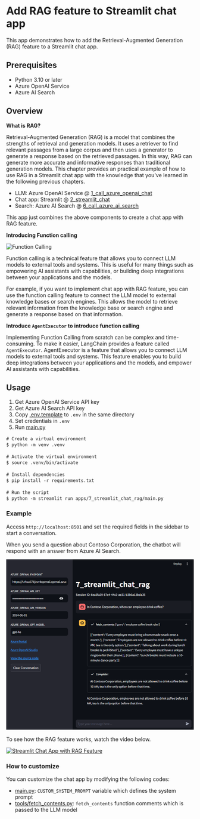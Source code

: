 # Add RAG feature to Streamlit chat app

This app demonstrates how to add the Retrieval-Augmented Generation (RAG) feature to a Streamlit chat app.

## Prerequisites

- Python 3.10 or later
- Azure OpenAI Service
- Azure AI Search

## Overview

**What is RAG?**

Retrieval-Augmented Generation (RAG) is a model that combines the strengths of retrieval and generation models.
It uses a retriever to find relevant passages from a large corpus and then uses a generator to generate a response based on the retrieved passages.
In this way, RAG can generate more accurate and informative responses than traditional generation models.
This chapter provides an practical example of how to use RAG in a Streamlit chat app with the knowledge that you've learned in the following previous chapters.

- LLM: Azure OpenAI Service @ [1_call_azure_openai_chat](../1_call_azure_openai_chat/README.md)
- Chat app: Streamlit @ [2_streamlit_chat](../2_streamlit_chat/README.md)
- Search: Azure AI Search @ [6_call_azure_ai_search](../6_call_azure_ai_search/README.md)

This app just combines the above components to create a chat app with RAG feature.

**Introducing Function calling**

![Function Calling](https://cdn.openai.com/API/docs/images/function-calling-diagram.png)

Function calling is a technical feature that allows you to connect LLM models to external tools and systems. This is useful for many things such as empowering AI assistants with capabilities, or building deep integrations between your applications and the models.

For example, if you want to implement chat app with RAG feature, you can use the function calling feature to connect the LLM model to external knowledge bases or search engines. This allows the model to retrieve relevant information from the knowledge base or search engine and generate a response based on that information.

**Introduce `AgentExecutor` to introduce function calling**

Implementing Function Calling from scratch can be complex and time-consuming. To make it easier, LangChain provides a feature called `AgentExecutor`.
AgentExecutor is a feature that allows you to connect LLM models to external tools and systems. This feature enables you to build deep integrations between your applications and the models, and empower AI assistants with capabilities.

## Usage

1. Get Azure OpenAI Service API key
1. Get Azure AI Search API key
1. Copy [.env.template](../../.env.template) to `.env` in the same directory
1. Set credentials in `.env`
1. Run [main.py](./main.py)

```shell
# Create a virtual environment
$ python -m venv .venv

# Activate the virtual environment
$ source .venv/bin/activate

# Install dependencies
$ pip install -r requirements.txt

# Run the script
$ python -m streamlit run apps/7_streamlit_chat_rag/main.py
```

### Example

Access `http://localhost:8501` and set the required fields in the sidebar to start a conversation.

When you send a question about Contoso Corporation, the chatbot will respond with an answer from Azure AI Search.

![RAG Chat](../../docs/images/7_streamlit_chat_rag.main.png)

To see how the RAG feature works, watch the video below.

[![Streamlit Chat App with RAG Feature](https://img.youtube.com/vi/ummiu-rzYvs/0.jpg)](https://youtu.be/ummiu-rzYvs)

### How to customize

You can customize the chat app by modifying the following codes:

- [main.py](./main.py): `CUSTOM_SYSTEM_PROMPT` variable which defines the system prompt
- [tools/fetch_contents.py](./tools/fetch_contents.py): `fetch_contents` function comments which is passed to the LLM model
